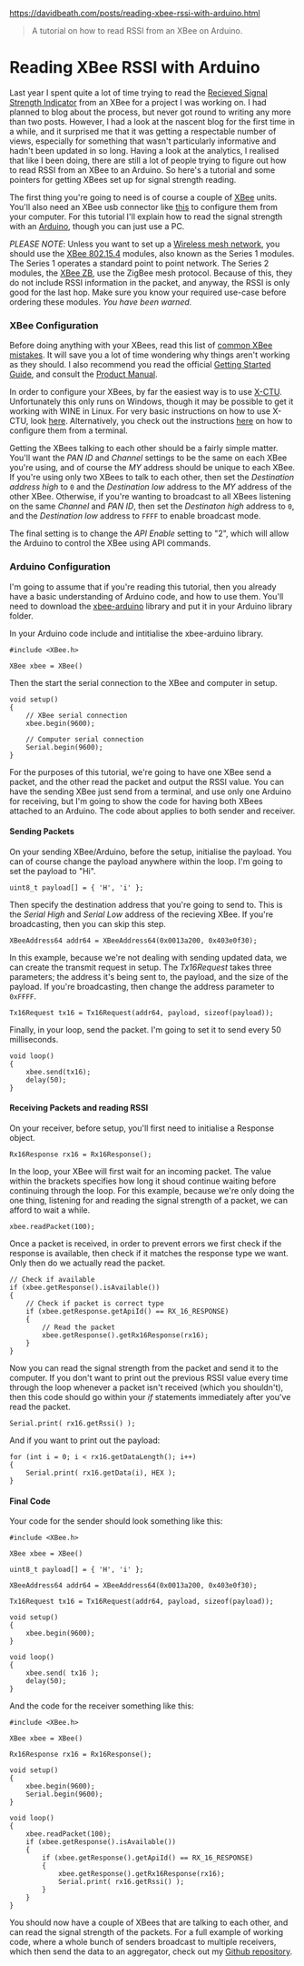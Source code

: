https://davidbeath.com/posts/reading-xbee-rssi-with-arduino.html

> A tutorial on how to read RSSI from an XBee on Arduino.

# Reading XBee RSSI with Arduino
Last year I spent quite a lot of time trying to read the [Recieved Signal Strength Indicator](https://en.wikipedia.org/wiki/Received_signal_strength_indication) from an XBee for a project I was working on. I had planned to blog about the process, but never got round to writing any more than two posts. However, I had a look at the nascent blog for the first time in a while, and it surprised me that it was getting a respectable number of views, especially for something that wasn't particularly informative and hadn't been updated in so long. Having a look at the analytics, I realised that like I been doing, there are still a lot of people trying to figure out how to read RSSI from an XBee to an Arduino. So here's a tutorial and some pointers for getting XBees set up for signal strength reading.

The first thing you're going to need is of course a couple of [XBee](https://en.wikipedia.org/wiki/XBee) units. You'll also need an XBee usb connector like [this](https://www.sparkfun.com/products/8687) to configure them from your computer. For this tutorial I'll explain how to read the signal strength with an [Arduino](https://www.arduino.cc/), though you can just use a PC.

_PLEASE NOTE_: Unless you want to set up a [Wireless mesh network](https://en.wikipedia.org/wiki/Wireless_mesh_network), you should use the [XBee 802.15.4](http://www.digi.com/products/wireless-wired-embedded-solutions/zigbee-rf-modules/point-multipoint-rfmodules/xbee-series1-module) modules, also known as the Series 1 modules. The Series 1 operates a standard point to point network. The Series 2 modules, the [XBee ZB](http://www.digi.com/products/wireless-wired-embedded-solutions/zigbee-rf-modules/zigbee-mesh-module/xbee-zb-module), use the ZigBee mesh protocol. Because of this, they do not include RSSI information in the packet, and anyway, the RSSI is only good for the last hop. Make sure you know your required use-case before ordering these modules. _You have been warned._

### XBee Configuration

Before doing anything with your XBees, read this list of [common XBee mistakes](http://www.faludi.com/projects/common-xbee-mistakes/). It will save you a lot of time wondering why things aren't working as they should. I also recommend you read the official [Getting Started Guide](http://ftp1.digi.com/support/documentation/90002160_A.pdf), and consult the [Product Manual](http://ftp1.digi.com/support/documentation/90000982_M.pdf).

In order to configure your XBees, by far the easiest way is to use [X-CTU](http://www.digi.com/support/productdetail?pid=3352). Unfortunately this only runs on Windows, though it may be possible to get it working with WINE in Linux. For very basic instructions on how to use X-CTU, look [here](http://examples.digi.com/get-started/configuring-xbee-radios-with-x-ctu/). Alternatively, you check out the instructions [here](http://examples.digi.com/get-started/basic-xbee-802-15-4-chat/3/) on how to configure them from a terminal.

Getting the XBees talking to each other should be a fairly simple matter. You'll want the _PAN ID_ and _Channel_ settings to be the same on each XBee you're using, and of course the _MY_ address should be unique to each XBee. If you're using only two XBees to talk to each other, then set the _Destination address high_ to `0` and the _Destination low_ address to the _MY_ address of the other XBee. Otherwise, if you're wanting to broadcast to all XBees listening on the same _Channel_ and _PAN ID_, then set the _Destinaton high_ address to `0`, and the _Destination low_ address to `FFFF` to enable broadcast mode.

The final setting is to change the _API Enable_ setting to "2", which will allow the Arduino to control the XBee using API commands.

### Arduino Configuration

I'm going to assume that if you're reading this tutorial, then you already have a basic understanding of Arduino code, and how to use them. You'll need to download the [xbee-arduino](https://code.google.com/p/xbee-arduino/) library and put it in your Arduino library folder.

In your Arduino code include and intitialise the xbee-arduino library.

    #include <XBee.h>
    
    XBee xbee = XBee()
    

Then the start the serial connection to the XBee and computer in setup.

    void setup()
    {
        // XBee serial connection
        xbee.begin(9600);
    
        // Computer serial connection
        Serial.begin(9600);
    }
    

For the purposes of this tutorial, we're going to have one XBee send a packet, and the other read the packet and output the RSSI value. You can have the sending XBee just send from a terminal, and use only one Arduino for receiving, but I'm going to show the code for having both XBees attached to an Arduino. The code about applies to both sender and receiver.

#### Sending Packets

On your sending XBee/Arduino, before the setup, initialise the payload. You can of course change the payload anywhere within the loop. I'm going to set the payload to "Hi".

    uint8_t payload[] = { 'H', 'i' };
    

Then specify the destination address that you're going to send to. This is the _Serial High_ and _Serial Low_ address of the recieving XBee. If you're broadcasting, then you can skip this step.

    XBeeAddress64 addr64 = XBeeAddress64(0x0013a200, 0x403e0f30);
    

In this example, because we're not dealing with sending updated data, we can create the transmit request in setup. The _Tx16Request_ takes three parameters; the address it's being sent to, the payload, and the size of the payload. If you're broadcasting, then change the address parameter to `0xFFFF`.

    Tx16Request tx16 = Tx16Request(addr64, payload, sizeof(payload));
    

Finally, in your loop, send the packet. I'm going to set it to send every 50 milliseconds.

    void loop()
    {
        xbee.send(tx16);
        delay(50);
    }
    

#### Receiving Packets and reading RSSI

On your receiver, before setup, you'll first need to initialise a Response object.

    Rx16Response rx16 = Rx16Response();
    

In the loop, your XBee will first wait for an incoming packet. The value within the brackets specifies how long it shoud continue waiting before continuing through the loop. For this example, because we're only doing the one thing, listening for and reading the signal strength of a packet, we can afford to wait a while.

    xbee.readPacket(100);
    

Once a packet is received, in order to prevent errors we first check if the response is available, then check if it matches the response type we want. Only then do we actually read the packet.

    // Check if available
    if (xbee.getResponse().isAvailable())
    {
        // Check if packet is correct type
        if (xbee.getResponse.getApiId() == RX_16_RESPONSE)
        {
            // Read the packet
            xbee.getResponse().getRx16Response(rx16);
        }
    }
    

Now you can read the signal strength from the packet and send it to the computer. If you don't want to print out the previous RSSI value every time through the loop whenever a packet isn't received (which you shouldn't), then this code should go within your _if_ statements immediately after you've read the packet.

    Serial.print( rx16.getRssi() );
    

And if you want to print out the payload:

    for (int i = 0; i < rx16.getDataLength(); i++)
    {
        Serial.print( rx16.getData(i), HEX );
    }
    

#### Final Code

Your code for the sender should look something like this:

    #include <XBee.h>
    
    XBee xbee = XBee()
    
    uint8_t payload[] = { 'H', 'i' };
    
    XBeeAddress64 addr64 = XBeeAddress64(0x0013a200, 0x403e0f30);
    
    Tx16Request tx16 = Tx16Request(addr64, payload, sizeof(payload));
    
    void setup()
    {
        xbee.begin(9600);
    }
    
    void loop()
    {
        xbee.send( tx16 );
        delay(50);
    }
    

And the code for the receiver something like this:

    #include <XBee.h>
    
    XBee xbee = XBee()
    
    Rx16Response rx16 = Rx16Response();
    
    void setup()
    {
        xbee.begin(9600);
        Serial.begin(9600);
    }
    
    void loop()
    {
        xbee.readPacket(100);
        if (xbee.getResponse().isAvailable())
        {
            if (xbee.getResponse().getApiId() == RX_16_RESPONSE)
            {
                xbee.getResponse().getRx16Response(rx16);
                Serial.print( rx16.getRssi() );
            }
        }
    }
    

You should now have a couple of XBees that are talking to each other, and can read the signal strength of the packets. For a full example of working code, where a whole bunch of senders broadcast to multiple receivers, which then send the data to an aggregator, check out my [Github repository](https://github.com/DBeath/rssi-aggregator).

